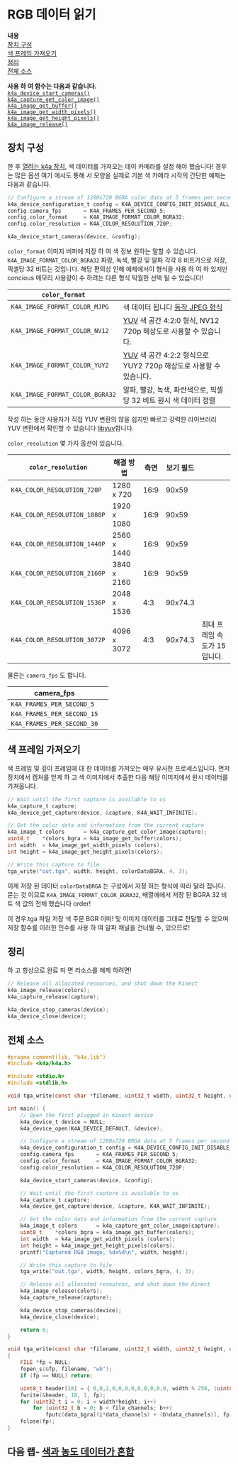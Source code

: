 # <a name="reading-rgb-data"></a>RGB 데이터 읽기

**내용**  
[장치 구성](#Configuring-the-Device)  
[색 프레임 가져오기](#Getting-a-Color-Frame)  
[정리](#Cleaning-Up)  
[전체 소스](#Full-Source)  

**사용 하 여 함수는 다음과 같습니다.**  
[`k4a_device_start_cameras()`](https://review.docs.microsoft.com/en-us/azurekinect/api/k4a-device-start-cameras)  
[`k4a_capture_get_color_image()`](https://review.docs.microsoft.com/en-us/azurekinect/api/k4a-capture-get-color-image)  
[`k4a_image_get_buffer()`](https://review.docs.microsoft.com/en-us/azurekinect/api/k4a-image-get-buffer)  
[`k4a_image_get_width_pixels()`](https://review.docs.microsoft.com/en-us/azurekinect/api/k4a-image-get-width-pixels)  
[`k4a_image_get_height_pixels()`](https://review.docs.microsoft.com/en-us/azurekinect/api/k4a-image-get-height-pixels)  
[`k4a_image_release()`](https://review.docs.microsoft.com/en-us/azurekinect/api/k4a-image-release) 

## <a name="configuring-the-device"></a>장치 구성

한 후 [열려는 k4a 장치](), 색 데이터를 가져오는 데이 카메라를 설정 해야 했습니다! 경우는 많은 옵션 여기 에서도 통해 서 모양을 실제로 기본 색 카메라 시작의 간단한 예제는 다음과 같습니다.

```C
// Configure a stream of 1280x720 BGRA color data at 5 frames per second
k4a_device_configuration_t config = K4A_DEVICE_CONFIG_INIT_DISABLE_ALL;
config.camera_fps       = K4A_FRAMES_PER_SECOND_5;
config.color_format     = K4A_IMAGE_FORMAT_COLOR_BGRA32;
config.color_resolution = K4A_COLOR_RESOLUTION_720P;

k4a_device_start_cameras(device, &config);
```

`color_format` 이미지 버퍼에 저장 하 여 색 정보 원하는 말할 수 있습니다. `K4A_IMAGE_FORMAT_COLOR_BGRA32` 파랑, 녹색, 빨강 및 알파 각각 8 비트가으로 저장, 픽셀당 32 비트는 것입니다. 해당 편의상 인해 예제에서이 형식을 사용 하 여 하 있지만 concious 메모리 사용량이 수 하려는 다른 형식 탁월한 선택 될 수 있습니다!

|`color_format`||
|--------------|-----------|
|`K4A_IMAGE_FORMAT_COLOR_MJPG`|색 데이터 됩니다 [동작 JPEG 형식](https://en.wikipedia.org/wiki/Motion_JPEG)|
|`K4A_IMAGE_FORMAT_COLOR_NV12`|[YUV](https://en.wikipedia.org/wiki/YUV) 색 공간 4:2:0 형식, NV12 720p 해상도로 사용할 수 있습니다.|
|`K4A_IMAGE_FORMAT_COLOR_YUY2`|[YUV](https://en.wikipedia.org/wiki/YUV) 색 공간 4:2:2 형식으로 YUY2 720p 해상도로 사용할 수 있습니다.|
|`K4A_IMAGE_FORMAT_COLOR_BGRA32`|알파, 빨강, 녹색, 파란색으로, 픽셀당 32 비트 원시 색 데이터 정렬|

작성 하는 동안 사용자가 직접 YUV 변환의 않을 쉽지만 빠르고 강력한 라이브러리 YUV 변환에서 확인할 수 있습니다 [libyuv](https://chromium.googlesource.com/libyuv/libyuv/)합니다.

`color_resolution` 몇 가지 옵션이 있습니다.

|`color_resolution`|해결 방법|측면|보기 필드| |
|------------------|----------|------|-------------|-|
|`K4A_COLOR_RESOLUTION_720P`  | 1280 x 720  | 16:9 | 90x59
|`K4A_COLOR_RESOLUTION_1080P` | 1920 x 1080 | 16:9 | 90x59
|`K4A_COLOR_RESOLUTION_1440P` | 2560 x 1440 | 16:9 | 90x59
|`K4A_COLOR_RESOLUTION_2160P` | 3840 x 2160 | 16:9 | 90x59
|`K4A_COLOR_RESOLUTION_1536P` | 2048 x 1536 | 4:3  | 90x74.3 
|`K4A_COLOR_RESOLUTION_3072P` | 4096 x 3072 | 4:3  | 90x74.3 | 최대 프레임 속도가 15입니다.

물론는 `camera_fps` 도 합니다.

|camera_fps||
|--|--|
|`K4A_FRAMES_PER_SECOND_5`
|`K4A_FRAMES_PER_SECOND_15`
|`K4A_FRAMES_PER_SECOND_30`

## <a name="getting-a-color-frame"></a>색 프레임 가져오기

색 프레임 및 깊이 프레임에 대 한 데이터를 가져오는 매우 유사한 프로세스입니다. 먼저 장치에서 캡처를 얻게 하 고 색 이미지에서 추출한 다음 해당 이미지에서 원시 데이터를 가져옵니다.

```C
// Wait until the first capture is available to us
k4a_capture_t capture;
k4a_device_get_capture(device, &capture, K4A_WAIT_INFINITE);

// Get the color data and information from the current capture
k4a_image_t colors      = k4a_capture_get_color_image(capture);
uint8_t    *colors_bgra = k4a_image_get_buffer(colors);
int width  = k4a_image_get_width_pixels (colors);
int height = k4a_image_get_height_pixels(colors);

// Write this capture to file
tga_write("out.tga", width, height, colorDataBGRA, 4, 3);
```

이제 저장 된 데이터 `colorDataBRGA` 는 구성에서 지정 하는 형식에 따라 달라 집니다. 묻는 것 이므로 `K4A_IMAGE_FORMAT_COLOR_BGRA32`, 배열에에서 저장 된 BGRA 32 비트 색 값의 전체 했습니다 order!

이 경우.tga 파일 저장 색 주문 BGR 이미! 및 이미지 데이터를 그대로 전달할 수 있으며 저장 함수를 이러한 인수를 사용 하 여 알파 채널을 건너뛸 수, 있으므로!

## <a name="cleaning-up"></a>정리

하 고 항상으로 완료 되 면 리소스를 해제 하려면!
```C
// Release all allocated resources, and shut down the Kinect
k4a_image_release(colors);
k4a_capture_release(capture);

k4a_device_stop_cameras(device);
k4a_device_close(device);
```

## <a name="full-source"></a>전체 소스

```C
#pragma comment(lib, "k4a.lib")
#include <k4a/k4a.h>

#include <stdio.h>
#include <stdlib.h>

void tga_write(const char *filename, uint32_t width, uint32_t height, uint8_t *data_bgra, uint8_t data_channels, uint8_t file_channels);

int main() {
    // Open the first plugged in Kinect device
    k4a_device_t device = NULL;
    k4a_device_open(K4A_DEVICE_DEFAULT, &device);

    // Configure a stream of 1280x720 BRGA data at 5 frames per second
    k4a_device_configuration_t config = K4A_DEVICE_CONFIG_INIT_DISABLE_ALL;
    config.camera_fps       = K4A_FRAMES_PER_SECOND_5;
    config.color_format     = K4A_IMAGE_FORMAT_COLOR_BGRA32;
    config.color_resolution = K4A_COLOR_RESOLUTION_720P;

    k4a_device_start_cameras(device, &config);

    // Wait until the first capture is available to us
    k4a_capture_t capture;
    k4a_device_get_capture(device, &capture, K4A_WAIT_INFINITE);

    // Get the color data and information from the current capture
    k4a_image_t colors      = k4a_capture_get_color_image(capture);
    uint8_t    *colors_bgra = k4a_image_get_buffer(colors);
    int width  = k4a_image_get_width_pixels (colors);
    int height = k4a_image_get_height_pixels(colors);
    printf("Captured RGB image, %dx%d\n", width, height);

    // Write this capture to file
    tga_write("out.tga", width, height, colors_bgra, 4, 3);

    // Release all allocated resources, and shut down the Kinect
    k4a_image_release(colors);
    k4a_capture_release(capture);

    k4a_device_stop_cameras(device);
    k4a_device_close(device);

    return 0;
}

void tga_write(const char *filename, uint32_t width, uint32_t height, uint8_t *data_bgra, uint8_t data_channels, uint8_t file_channels)
{
    FILE *fp = NULL;
    fopen_s(&fp, filename, "wb");
    if (fp == NULL) return;

    uint8_t header[18] = { 0,0,2,0,0,0,0,0,0,0,0,0, width % 256, (uint8_t)(width / 256), height % 256, (uint8_t)(height / 256), file_channels * 8u, 0x20 };
    fwrite(&header, 18, 1, fp);
    for (uint32_t i = 0; i < width*height; i++)
        for (uint32_t b = 0; b < file_channels; b++)
            fputc(data_bgra[(i*data_channels) + (b%data_channels)], fp);
    fclose(fp);
}
```

## <a name="next-lab---mixing-color-and-depth-datamixdepthandrgbmd"></a>다음 랩- [색과 농도 데이터가 혼합](MixDepthAndRGB.md)